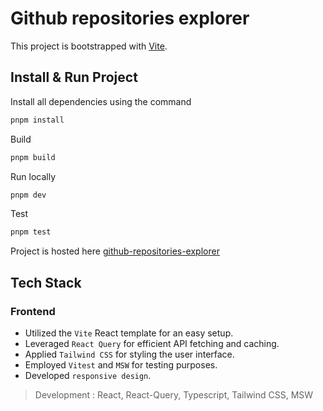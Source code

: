 # Github repositories explorer

This project is bootstrapped with [Vite](https://vitejs.dev/guide/).

## Install & Run Project

Install all dependencies using the command

```bash
pnpm install
```

Build

```bash
pnpm build
```

Run locally

```bash
pnpm dev
```

Test

```bash
pnpm test
```

Project is hosted here [github-repositories-explorer](https://github-repositories-explorer-rose.vercel.app/)

## Tech Stack

### Frontend

- Utilized the `Vite` React template for an easy setup.
- Leveraged `React Query` for efficient API fetching and caching.
- Applied `Tailwind CSS` for styling the user interface.
- Employed `Vitest` and `MSW` for testing purposes.
- Developed `responsive design`.

> Development : React, React-Query, Typescript, Tailwind CSS, MSW
